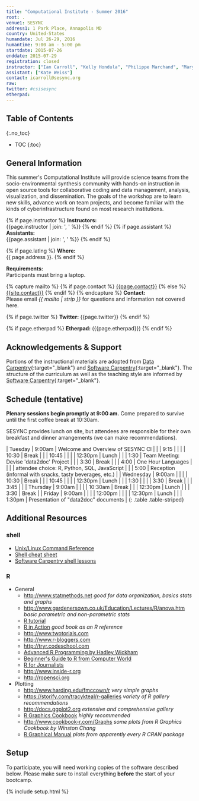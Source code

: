 ```yaml
---
title: "Computational Institute - Summer 2016"
root: .
venue1: SESYNC
address1: 1 Park Place, Annapolis MD
country: United-States
humandate: Jul 26-29, 2016
humantime: 9:00 am - 5:00 pm
startdate: 2015-07-26
enddate: 2015-07-29
registration: closed
instructor: ["Ian Carroll", "Kelly Hondula", "Philippe Marchand", "Mary Shelley"]
assistant: ["Kate Weiss"]
contact: icarroll@sesync.org
raw:
twitter: #csisesync
etherpad:
---
```

[//]: # " Edit the values in the parameter block above to be appropriate for your bootcamp. "
[//]: # " Please use three-letter month names for the 'humandate' field. "

## Table of Contents
{:.no_toc}

* TOC
{:toc}

## General Information

This summer's Computational Institute will provide science teams from the socio-environmental synthesis community with hands-on instruction in open source tools for collaborative coding and data management, analysis, visualization, and dissemination.
The goals of the workshop are to learn new skills, advance work on team projects, and become familiar with the kinds of cyberinfrastructure found on most research institutions.

[//]: # " This block displays the instructors' names if they are available. "

{% if page.instructor %}
  **Instructors:**  
  {{page.instructor | join: ', ' %}}
{% endif %}
{% if page.assistant %}
  **Assistants:**  
  {{page.assistant | join: ', ' %}}
{% endif %}

[//]: # " Modify this block to reflect the target audience for your bootcamp. "
[//]: # " In particular, if it is only open to people from a particular institution, "
[//]: # " or if specialized prerequisite knowledge is required, please mention that. "

[//]: # " This block displays the address and links to a map showing directions. "
{% if page.latlng %}
  **Where:**  
  {{ page.address }}.
{% endif %}

[//]: # " Modify the block below if there are any special requirements. "

**Requirements:**  
Participants must bring a laptop.

[//]: # " This block automatically inserts a contact email address if one has been specified for the page. "
[//]: # " If one hasn't, this block inserts the generic contact address for Software Carpentry. "

{% capture mailto %}
  {% if page.contact %}
    <a href='mailto:{{page.contact}}'>{{page.contact}}</a>
  {% else %}
    <a href='mailto:{{site.contact}}'>{{site.contact}}</a>
  {% endif %}
{% endcapture %}
**Contact:**  
Please email *{{ mailto | strip }}* for questions and information not covered here.

{% if page.twitter %}
  **Twitter:** {{page.twitter}}
{% endif %}

{% if page.etherpad %}
  **Etherpad:** ({{page.etherpad}})
{% endif %}

## Acknowledgements & Support
Portions of the instructional materials are adopted from [Data Carpentry](http://www.datacarpentry.org){:target="_blank"} and [Software Carpentry](http://software-carpentry.org){:target="_blank"}.
The structure of the curriculum as well as the teaching style are informed by [Software Carpentry](http://software-carpentry.org){:target="_blank"}.

[//]: # " Edit this block to show the syllabus and schedule for your bootcamp. "

## Schedule (tentative)

**Plenary sessions begin promptly at 9:00 am.** Come prepared to survive until the first coffee break at 10:30am.

SESYNC provides lunch on site, but attendees are responsible for their own breakfast and dinner arrangements (we can make recommendations).

| Tuesday   |  9:00am | Welcome and Overview of SESYNC CI                       |
|           |    9:15 |                                                         |
|           |   10:30 | Break                                                   |
|           |   10:45 |                                                         |
|           | 12:30pm | Lunch                                                   |
|           |    1:30 | Team Meeting: Devise 'data2doc' Project                 |
|           |    3:30 | Break                                                   |
|           |    4:00 | One Hour Languages                                      |
|           |         | attendee choice: R, Python, SQL, JavaScript             |
|           |    5:00 | Reception (informal with snacks, tasty beverages, etc.) |
| Wednesday |  9:00am |                                                         |
|           |   10:30 | Break                                                   |
|           |   10:45 |                                                         |
|           | 12:30pm | Lunch                                                   |
|           |    1:30 |                                                         |
|           |    3:30 | Break                                                   |
|           |    3:45 |                                                         |
| Thursday  |  9:00am |                                                         |
|           | 10:30am | Break                                                   |
|           | 12:30pm | Lunch                                                   |
|           |    3:30 | Break                                                   |
| Friday    |  9:00am |                                                         |
|           | 12:00pm |                                                         |
|           | 12:30pm | Lunch                                                   |
|           |  1:30pm | Presentation of "data2doc" documents                    |
{: .table .table-striped}

[//]: # " Edit the setup instructions in _includes/setup.html to reflect your bootcamp. "
[//]: # " (In particular, most bootcamps teach either Python or R, not both.) "

## Additional Resources

### shell

+ [Unix/Linux Command Reference](http://fosswire.com/post/2007/08/unixlinux-command-cheat-sheet/)
+ [Shell cheat sheet](https://github.com/swcarpentry/boot-camps/blob/master/shell/shell_cheatsheet.md)
+ [Software Carpentry shell lessons](http://software-carpentry.org/v4/shell/index.html)

### R

+ General
    + <http://www.statmethods.net> *good for data organization, basics stats and graphs*
	+ <http://www.gardenersown.co.uk/Education/Lectures/R/anova.htm> *basic parametric and non-parametric stats*
	+ [R tutorial](http://www.cyclismo.org/tutorial/R/index.html)
    + [R in Action](http://www.amazon.com/R-Action-Robert-Kabacoff/dp/1935182390) *good book as an R reference*
	+ <http://www.twotorials.com>
	+ <http://www.r-bloggers.com>
	+ <http://tryr.codeschool.com>
	+ [Advanced R Programming by Hadley Wickham](http://adv-r.had.co.nz)
	+ [Beginner's Guide to R from Computer World](http://www.computerworld.com/s/article/9239625/Beginner_s_guide_to_R_Introduction)
	+ [R for Journalists](http://www.scoop.it/t/r-for-journalistS)
	+ <http://www.inside-r.org> 
	+ <http://ropensci.org>
+ Plotting
    + <http://www.harding.edu/fmccown/r> *very simple graphs*
	+ <https://storify.com/tracykteal/r-galleries> *variety of R gallery recommendations*
	+ <http://docs.ggplot2.org> *extensive and comprehensive gallery*
	+ [R Graphics Cookbook](http://www.amazon.com/R-Graphics-Cookbook-Winston-Chang-ebook/dp/B00AJ5X7W4) *highly recommended*
    + <http://www.cookbook-r.com/Graphs> *some plots from R Graphics Cookbook by Winston Chang*
	+ [R Graphical Manual](http://rgm3.lab.nig.ac.jp/RGM/R_image_list?page=665&init=true) *plots from apparently every R CRAN package*


## Setup

To participate, you will need working copies of the software described below.
Please make sure to install everything **before** the start of your bootcamp.

{% include setup.html %}
